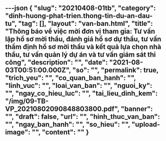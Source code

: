 ---json
{
    "slug": "20210408-01tb",
    "category": "dinh-huong-phat-trien.thong-tin-du-an-dau-tu",
    "tag": [],
    "layout": "van-ban.html",
    "title": "Thông báo về việc mời đơn vị tham gia: Tư vấn lập hồ sơ mời thầu, đánh giá hồ sơ dự thầu, tư vấn thẩm định hồ sơ mời thầu và kết quả lựa chọn nhà thầu, tư vấn quản lý dự án và tư vấn giám sát thi công",
    "description": "",
    "date": "2021-08-03T00:51:00.000Z",
    "so": "",
    "permalink": true,
    "trich_yeu": "",
    "co_quan_ban_hanh": "",
    "linh_vuc": "",
    "loai_van_ban": "",
    "nguoi_ky": "",
    "ngay_co_hieu_luc": "",
    "tai_lieu_dinh_kem": "/img/09-TB-VP_20210802090848803800.pdf",
    "banner": "",
    "draft": false,
    "url": "",
    "hinh_thuc_van_ban": "",
    "ngay_ban_hanh": "",
    "so_hieu": "",
    "upload-image": "",
    "__content__": ""
}
---

